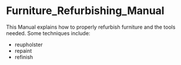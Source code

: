 # Furniture_Refurbishing_Manual

This Manual explains how to properly refurbish furniture and the tools needed. 
Some techniques include: 
  * reupholster
  * repaint
  * refinish
